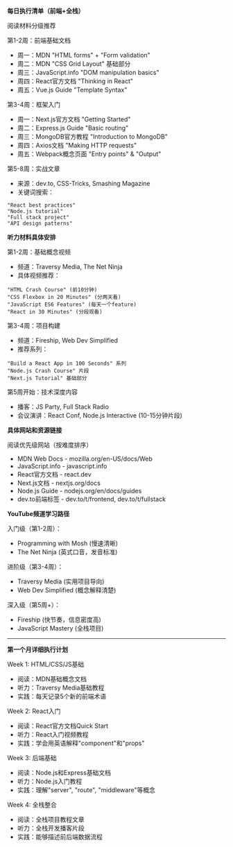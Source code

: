 **每日执行清单（前端+全栈）**

阅读材料分级推荐

第1-2周：前端基础文档
- 周一：MDN "HTML forms" + "Form validation"
- 周二：MDN "CSS Grid Layout" 基础部分
- 周三：JavaScript.info "DOM manipulation basics"
- 周四：React官方文档 "Thinking in React"
- 周五：Vue.js Guide "Template Syntax"

第3-4周：框架入门
- 周一：Next.js官方文档 "Getting Started"
- 周二：Express.js Guide "Basic routing"
- 周三：MongoDB官方教程 "Introduction to MongoDB"
- 周四：Axios文档 "Making HTTP requests"
- 周五：Webpack概念页面 "Entry points" & "Output"

第5-8周：实战文章
- 来源：dev.to, CSS-Tricks, Smashing Magazine
- 关键词搜索：
```
"React best practices"
"Node.js tutorial"
"Full stack project"
"API design patterns"
```

**听力材料具体安排**

第1-2周：基础概念视频
- 频道：Traversy Media, The Net Ninja
- 具体视频推荐：
```
"HTML Crash Course" (前10分钟)
"CSS Flexbox in 20 Minutes" (分两天看)
"JavaScript ES6 Features" (每天一个feature)
"React in 30 Minutes" (分段观看)
```

第3-4周：项目构建
- 频道：Fireship, Web Dev Simplified
- 推荐系列：
```
"Build a React App in 100 Seconds" 系列
"Node.js Crash Course" 片段
"Next.js Tutorial" 基础部分
```


第5周开始：技术深度内容
- 播客：JS Party, Full Stack Radio
- 会议演讲：React Conf, Node.js Interactive (10-15分钟片段)

**具体网站和资源链接**

阅读优先级网站（按难度排序）
- MDN Web Docs - mozilla.org/en-US/docs/Web
- JavaScript.info - javascript.info
- React官方文档 - react.dev
- Next.js文档 - nextjs.org/docs
- Node.js Guide - nodejs.org/en/docs/guides
- dev.to前端标签 - dev.to/t/frontend, dev.to/t/fullstack

**YouTube频道学习路径**

入门级（第1-2周）：
- Programming with Mosh (慢速清晰)
- The Net Ninja (英式口音，发音标准)

进阶级（第3-4周）：
- Traversy Media (实用项目导向)
- Web Dev Simplified (概念解释清楚)

深入级（第5周+）：
- Fireship (快节奏，信息密度高)
- JavaScript Mastery (全栈项目)

---

**第一个月详细执行计划**

Week 1: HTML/CSS/JS基础
- 阅读：MDN基础概念文档
- 听力：Traversy Media基础教程
- 实践：每天记录5个新的前端术语

Week 2: React入门
- 阅读：React官方文档Quick Start
- 听力：React入门视频教程
- 实践：学会用英语解释"component"和"props"

Week 3: 后端基础
- 阅读：Node.js和Express基础文档
- 听力：Node.js入门教程
- 实践：理解"server", "route", "middleware"等概念

Week 4: 全栈整合
- 阅读：全栈项目教程文章
- 听力：全栈开发播客片段
- 实践：能够描述前后端数据流程
